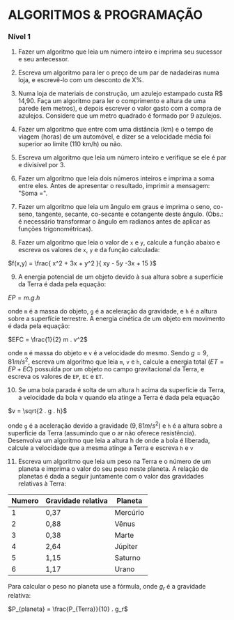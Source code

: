 # ALGORITMOS & PROGRAMAÇÃO

### Nível 1

1. Fazer um algoritmo que leia um número inteiro e imprima seu sucessor e seu antecessor.

2. Escreva um algoritmo para ler o preço de um par de nadadeiras numa loja, e escrevê-lo com um desconto de X%.

3. Numa loja de materiais de construção, um azulejo estampado custa R$ 14,90. Faça um algoritmo para ler o comprimento e altura de uma parede (em metros), e depois escrever o valor gasto com a compra de azulejos. Considere que um metro quadrado é formado por 9 azulejos.

4. Fazer um algoritmo que entre com uma distância (km) e o tempo de viagem (horas) de um automóvel, e dizer se a velocidade média foi superior ao limite (110 km/h) ou não.

5. Escreva um algoritmo que leia um número inteiro e verifique se ele é par e divisível por 3.

6. Fazer um algoritmo que leia dois números inteiros e imprima a soma entre eles. Antes de apresentar o resultado, imprimir a mensagem: "Soma =".

7. Fazer um algoritmo que leia um ângulo em graus e imprima o seno, co-seno, tangente, secante, co-secante e cotangente deste ângulo. (Obs.: é necessário transformar o ângulo em radianos antes de aplicar as funções trigonométricas).

8. Fazer um algoritmo que leia o valor de `x` e `y`, calcule a função abaixo e escreva os valores de `x`, `y` e da função calculada:

$f(x,y) = \frac{ x^2 + 3x + y^2 }{ xy - 5y -3x + 15 }$

9. A energia potencial de um objeto devido à sua altura sobre a superfície da Terra é dada pela equação:

$EP =  m . g . h$

onde `m` é a massa do objeto, `g` é a aceleração da gravidade, e `h` é a altura sobre a superfície terrestre. A energia cinética de um objeto em movimento é dada pela equação:

$EFC = \frac{1}{2} m . v^2$

onde `m` é massa do objeto e `v` é a velocidade do mesmo. Sendo $g = 9,81 m/s^2$, escreva um algoritmo que leia `m`, `v` e `h`, calcule a energia total ($ET = EP + EC$) possuída por um objeto no campo gravitacional da Terra, e escreva os valores de `EP`, `EC` e `ET`.

10. Se uma bola parada é solta de um altura h acima da superfície da Terra, a velocidade da bola v quando ela atinge a Terra é dada pela equação

$v = \sqrt{2 . g . h}$

onde `g` é a aceleração devido a gravidade ($9,81 m/s^2$) e `h` é a altura sobre a superfície da Terra (assumindo que o ar não oferece resistência). Desenvolva um algoritmo que leia a altura h de onde a bola é liberada, calcule a velocidade que a mesma atinge a Terra e escreva `h` e `v`

11. Escreva um algoritmo que leia um peso na Terra e o número de um planeta e imprima o valor do seu peso neste planeta. A relação de planetas é dada a seguir juntamente com o valor das gravidades relativas à Terra:


| Numero | Gravidade relativa | Planeta |
|--------|--------------------|---------|
| 1 | 0,37 | Mercúrio |
| 2 | 0,88 | Vênus |
| 3 | 0,38 | Marte |
| 4 | 2,64 | Júpiter |
| 5 | 1,15 | Saturno |
| 6 | 1,17 | Urano |

Para calcular o peso no planeta use a fórmula, onde $g_r$ é a gravidade relativa:

$P_{planeta} = \frac{P_{Terra}}{10} . g_r$